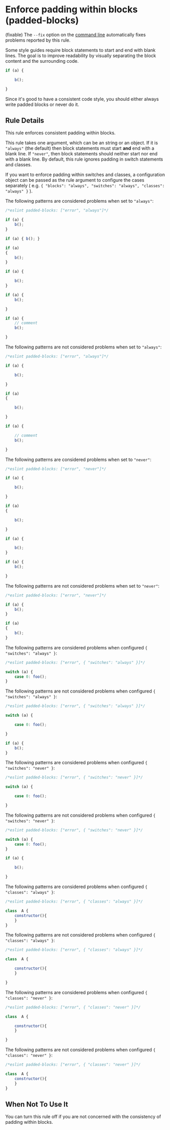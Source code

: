 # Enforce padding within blocks (padded-blocks)

(fixable) The `--fix` option on the [command line](../user-guide/command-line-interface#fix) automatically fixes problems reported by this rule.

Some style guides require block statements to start and end with blank lines. The goal is
to improve readability by visually separating the block content and the surrounding code.

```js
if (a) {

    b();

}
```

Since it's good to have a consistent code style, you should either always write
padded blocks or never do it.

## Rule Details

This rule enforces consistent padding within blocks.

This rule takes one argument, which can be an string or an object. If it is `"always"` (the default) then block statements must start **and** end with a blank line. If `"never"`, then block statements should neither start nor end with a blank line. By default, this rule ignores padding in switch statements and classes.

If you want to enforce padding within switches and classes, a configuration object can be passed as the rule argument to configure the cases separately ( e.g. `{ "blocks": "always", "switches": "always", "classes": "always" }` ).


The following patterns are considered problems when set to `"always"`:

```js
/*eslint padded-blocks: ["error", "always"]*/

if (a) {
    b();
}

if (a) { b(); }

if (a)
{
    b();
}

if (a) {

    b();
}

if (a) {
    b();

}

if (a) {
    // comment
    b();

}
```

The following patterns are not considered problems when set to `"always"`:

```js
/*eslint padded-blocks: ["error", "always"]*/

if (a) {

    b();

}

if (a)
{

    b();

}

if (a) {

    // comment
    b();

}
```

The following patterns are considered problems when set to `"never"`:

```js
/*eslint padded-blocks: ["error", "never"]*/

if (a) {

    b();

}

if (a)
{

    b();

}

if (a) {

    b();
}

if (a) {
    b();

}
```

The following patterns are not considered problems when set to `"never"`:

```js
/*eslint padded-blocks: ["error", "never"]*/

if (a) {
    b();
}

if (a)
{
    b();
}
```

The following patterns are considered problems when configured `{ "switches": "always" }`:

```js
/*eslint padded-blocks: ["error", { "switches": "always" }]*/

switch (a) {
    case 0: foo();
}
```

The following patterns are not considered problems when configured `{ "switches": "always" }`:

```js
/*eslint padded-blocks: ["error", { "switches": "always" }]*/

switch (a) {

    case 0: foo();

}

if (a) {
    b();
}
```

The following patterns are considered problems when configured `{ "switches": "never" }`:

```js
/*eslint padded-blocks: ["error", { "switches": "never" }]*/

switch (a) {

    case 0: foo();

}
```

The following patterns are not considered problems when configured `{ "switches": "never" }`:

```js
/*eslint padded-blocks: ["error", { "switches": "never" }]*/

switch (a) {
    case 0: foo();
}

if (a) {

    b();

}
```

The following patterns are considered problems when configured `{ "classes": "always" }`:

```js
/*eslint padded-blocks: ["error", { "classes": "always" }]*/

class  A {
    constructor(){
    }
}
```

The following patterns are not considered problems when configured `{ "classes": "always" }`:

```js
/*eslint padded-blocks: ["error", { "classes": "always" }]*/

class  A {

    constructor(){
    }

}
```

The following patterns are considered problems when configured `{ "classes": "never" }`:

```js
/*eslint padded-blocks: ["error", { "classes": "never" }]*/

class  A {

    constructor(){
    }

}
```

The following patterns are not considered problems when configured `{ "classes": "never" }`:

```js
/*eslint padded-blocks: ["error", { "classes": "never" }]*/

class  A {
    constructor(){
    }
}
```

## When Not To Use It

You can turn this rule off if you are not concerned with the consistency of padding within blocks.

